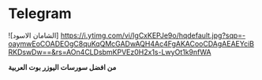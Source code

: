 # Telegram
![الشامان الاسود] https://i.ytimg.com/vi/IgCxKEPJe9o/hqdefault.jpg?sqp=-oaymwEoCOADEOgC8quKqQMcGADwAQH4Ac4FgAKACooCDAgAEAEYciBRKDswDw==&rs=AOn4CLDsbmKPVEz0H2x1s-LwyOt1k9nfWA

**من افضل سورسات اليوزر بوت العربية**



